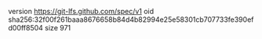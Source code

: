 version https://git-lfs.github.com/spec/v1
oid sha256:32f00f261baaa8676658b84d4b82994e25e58301cb707733fe390efd00ff8504
size 971
